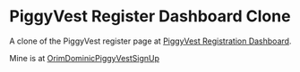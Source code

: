 # PiggyVest Register Dashboard Clone
A clone of the PiggyVest register page at [PiggyVest Registration Dashboard](https://dashboard.piggyvest.com/register).

Mine is at [OrimDominicPiggyVestSignUp](https://piggyregdashclone.netlify.app
)
